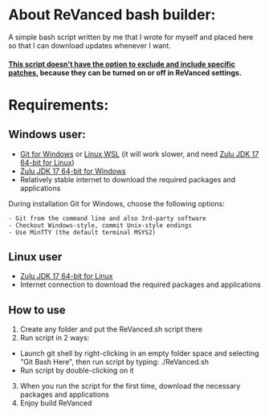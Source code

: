 # About ReVanced bash builder:

A simple bash script written by me that I wrote for myself and placed here so that I can download updates whenever I want. 

#### <ins>This script doesn't have the option to exclude and include specific patches</ins>, because they can be turned on or off in ReVanced settings.

# Requirements:

## Windows user:
- [Git for Windows](https://gitforwindows.org/) or [Linux WSL](https://docs.microsoft.com/en-us/windows/wsl/about) (it will work slower, and need [Zulu JDK 17 64-bit for Linux](https://cdn.azul.com/zulu/bin/zulu17.36.13-ca-jdk17.0.4-linux_amd64.deb))
- [Zulu JDK 17 64-bit for Windows](https://cdn.azul.com/zulu/bin/zulu17.36.13-ca-jdk17.0.4-win_x64.msi)
- Relatively stable internet to download the required packages and applications

During installation Git for Windows, choose the following options:
```
- Git from the command line and also 3rd-party software
- Checkout Windows-style, commit Unix-style endings
- Use MinTTY (the default terminal MSYS2)
```
## Linux user
- [Zulu JDK 17 64-bit for Linux](https://cdn.azul.com/zulu/bin/zulu17.36.13-ca-jdk17.0.4-linux_amd64.deb)
- Internet connection to download the required packages and applications

## How to use

1. Create any folder and put the ReVanced.sh script there
2. Run script in 2 ways:
- Launch git shell by right-clicking in an empty folder space and selecting "Git Bash Here", then run script by typing: ./ReVanced.sh
- Run script by double-clicking on it
3. When you run the script for the first time, download the necessary packages and applications
4. Enjoy build ReVanced

